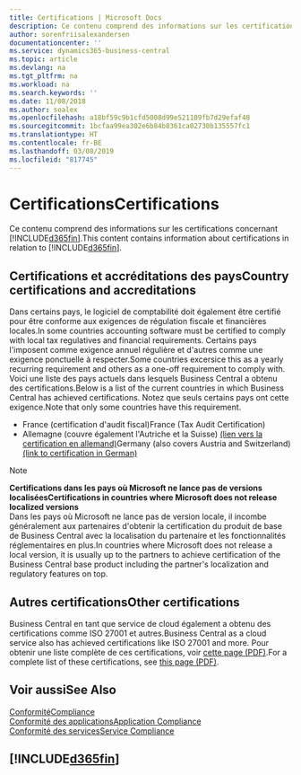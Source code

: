 ```yaml
---
title: Certifications | Microsoft Docs
description: Ce contenu comprend des informations sur les certifications concernant Business Central.
author: sorenfriisalexandersen
documentationcenter: ''
ms.service: dynamics365-business-central
ms.topic: article
ms.devlang: na
ms.tgt_pltfrm: na
ms.workload: na
ms.search.keywords: ''
ms.date: 11/08/2018
ms.author: soalex
ms.openlocfilehash: a18bf59c9b1cfd5008d99e521109fb7d29efaf48
ms.sourcegitcommit: 1bcfaa99ea302e6b84b8361ca02730b135557fc1
ms.translationtype: HT
ms.contentlocale: fr-BE
ms.lasthandoff: 03/08/2019
ms.locfileid: "817745"
---
```

# <a name="certifications"></a><span data-ttu-id="65238-103">Certifications</span><span class="sxs-lookup"><span data-stu-id="65238-103">Certifications</span></span>  
<span data-ttu-id="65238-104">Ce contenu comprend des informations sur les certifications concernant [!INCLUDE[d365fin](../includes/d365fin_md.md)].</span><span class="sxs-lookup"><span data-stu-id="65238-104">This content contains information about certifications in relation to [!INCLUDE[d365fin](../includes/d365fin_md.md)].</span></span>  

## <a name="country-certifications-and-accreditations"></a><span data-ttu-id="65238-105">Certifications et accréditations des pays</span><span class="sxs-lookup"><span data-stu-id="65238-105">Country certifications and accreditations</span></span>
<span data-ttu-id="65238-106">Dans certains pays, le logiciel de comptabilité doit également être certifié pour être conforme aux exigences de régulation fiscale et financières locales.</span><span class="sxs-lookup"><span data-stu-id="65238-106">In some countries accounting software must be certified to comply with local tax regulatives and financial requirements.</span></span> <span data-ttu-id="65238-107">Certains pays l'imposent comme exigence annuel régulière et d'autres comme une exigence ponctuelle à respecter.</span><span class="sxs-lookup"><span data-stu-id="65238-107">Some countries excersice this as a yearly recurring requirement and others as a one-off requirement to comply with.</span></span> <span data-ttu-id="65238-108">Voici une liste des pays actuels dans lesquels Business Central a obtenu des certifications.</span><span class="sxs-lookup"><span data-stu-id="65238-108">Below is a list of the current countries in which Business Central has achieved certifications.</span></span> <span data-ttu-id="65238-109">Notez que seuls certains pays ont cette exigence.</span><span class="sxs-lookup"><span data-stu-id="65238-109">Note that only some countries have this requirement.</span></span>  
- <span data-ttu-id="65238-110">France (certification d'audit fiscal)</span><span class="sxs-lookup"><span data-stu-id="65238-110">France (Tax Audit Certification)</span></span>
- <span data-ttu-id="65238-111">Allemagne (couvre également l'Autriche et la Suisse) [(lien vers la certification en allemand)](https://www.bdo.de/de-de/themen/softwarebescheinungen/bdo/microsoft-dynamics-365-business-central)</span><span class="sxs-lookup"><span data-stu-id="65238-111">Germany (also covers Austria and Switzerland) [(link to certification in German)](https://www.bdo.de/de-de/themen/softwarebescheinungen/bdo/microsoft-dynamics-365-business-central)</span></span>

> [!NOTE]  
>  <span data-ttu-id="65238-112">**Certifications dans les pays où Microsoft ne lance pas de versions localisées**</span><span class="sxs-lookup"><span data-stu-id="65238-112">**Certifications in countries where Microsoft does not release localized versions**</span></span>  
> <span data-ttu-id="65238-113">Dans les pays où Microsoft ne lance pas de version locale, il incombe généralement aux partenaires d'obtenir la certification du produit de base de Business Central avec la localisation du partenaire et les fonctionnalités réglementaires en plus.</span><span class="sxs-lookup"><span data-stu-id="65238-113">In countries where Microsoft does not release a local version, it is usually up to the partners to achieve certification of the Business Central base product including the partner's localization and regulatory features on top.</span></span>

## <a name="other-certifications"></a><span data-ttu-id="65238-114">Autres certifications</span><span class="sxs-lookup"><span data-stu-id="65238-114">Other certifications</span></span>  
<span data-ttu-id="65238-115">Business Central en tant que service de cloud également a obtenu des certifications comme ISO 27001 et autres.</span><span class="sxs-lookup"><span data-stu-id="65238-115">Business Central as a cloud service also has achieved certifications like ISO 27001 and more.</span></span> <span data-ttu-id="65238-116">Pour obtenir une liste complète de ces certifications, voir [cette page (PDF)](https://aka.ms/d365-compliance-list).</span><span class="sxs-lookup"><span data-stu-id="65238-116">For a complete list of these certifications, see [this page (PDF)](https://aka.ms/d365-compliance-list).</span></span>

## <a name="see-also"></a><span data-ttu-id="65238-117">Voir aussi</span><span class="sxs-lookup"><span data-stu-id="65238-117">See Also</span></span>  
[<span data-ttu-id="65238-118">Conformité</span><span class="sxs-lookup"><span data-stu-id="65238-118">Compliance</span></span>](compliance-overview.md)  
[<span data-ttu-id="65238-119">Conformité des applications</span><span class="sxs-lookup"><span data-stu-id="65238-119">Application Compliance</span></span>](compliance-application-compliance.md)  
[<span data-ttu-id="65238-120">Conformité des services</span><span class="sxs-lookup"><span data-stu-id="65238-120">Service Compliance</span></span>](compliance-service-compliance.md)  

 ## [!INCLUDE[d365fin](../includes/free_trial_md.md)]  
 
